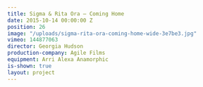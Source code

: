 ```yaml
---
title: Sigma & Rita Ora — Coming Home
date: 2015-10-14 00:00:00 Z
position: 26
image: "/uploads/sigma-rita-ora-coming-home-wide-3e7be3.jpg"
vimeo: 144877063
director: Georgia Hudson
production-company: Agile Films
equipment: Arri Alexa Anamorphic
is-shown: true
layout: project
---
```


